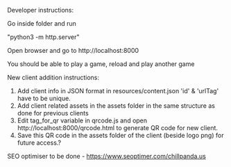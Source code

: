 Developer instructions:

Go inside folder and run

"python3 -m http.server"

Open browser and go to http://localhost:8000

You should be able to play a game, reload and play another game


New client addition instructions:

1. Add client info in JSON format in resources/content.json
'id' & 'urlTag' have to be unique.
2. Add client related assets in the assets folder in the same structure as done for previous clients
3. Edit tag_for_qr variable in qrcode.js and open http://localhost:8000/qrcode.html to generate QR code for new client.
4. Save this QR code in the assets folder of the client (beside logo png) for future access.?

SEO optimiser to be done - https://www.seoptimer.com/chillpanda.us
